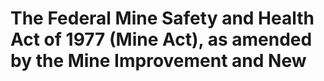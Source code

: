 # The Federal Mine Safety and Health Act of 1977 (Mine Act), as amended by the Mine Improvement and New
